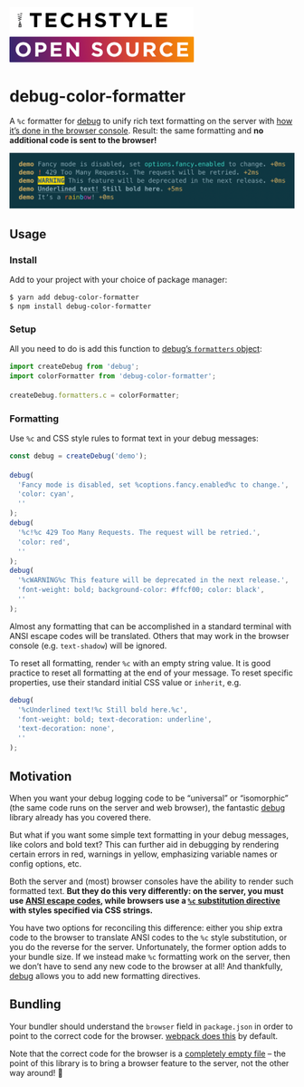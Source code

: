 <a href="https://techstylefashiongroup.com"><img src="./tfg_os@2x.png?raw=" alt="TechStyle Open Source" width="326" /></a>

# debug-color-formatter

A `%c` formatter for [debug][] to unify rich text formatting on the server with
[how it’s done in the browser console][browser]. Result: the same formatting and
**no additional code is sent to the browser!**

![screenshot](./demo.png)

## Usage

### Install

Add to your project with your choice of package manager:

```console
$ yarn add debug-color-formatter
$ npm install debug-color-formatter
```

### Setup

All you need to do is add this function to [debug’s `formatters`
object][formatters]:

```js
import createDebug from 'debug';
import colorFormatter from 'debug-color-formatter';

createDebug.formatters.c = colorFormatter;
```

### Formatting

Use `%c` and CSS style rules to format text in your debug messages:

```js
const debug = createDebug('demo');

debug(
  'Fancy mode is disabled, set %coptions.fancy.enabled%c to change.',
  'color: cyan',
  ''
);
debug(
  '%c!%c 429 Too Many Requests. The request will be retried.',
  'color: red',
  ''
);
debug(
  '%cWARNING%c This feature will be deprecated in the next release.',
  'font-weight: bold; background-color: #ffcf00; color: black',
  ''
);
```

Almost any formatting that can be accomplished in a standard terminal with ANSI
escape codes will be translated. Others that may work in the browser console
(e.g. `text-shadow`) will be ignored.

To reset all formatting, render `%c` with an empty string value. It is good
practice to reset all formatting at the end of your message. To reset specific
properties, use their standard initial CSS value or `inherit`, e.g.

```js
debug(
  '%cUnderlined text!%c Still bold here.%c',
  'font-weight: bold; text-decoration: underline',
  'text-decoration: none',
  ''
);
```

## Motivation

When you want your debug logging code to be “universal” or “isomorphic” (the
same code runs on the server and web browser), the fantastic [debug][] library
already has you covered there.

But what if you want some simple text formatting in your debug messages, like
colors and bold text? This can further aid in debugging by rendering certain
errors in red, warnings in yellow, emphasizing variable names or config options,
etc.

Both the server and (most) browser consoles have the ability to render such
formatted text. **But they do this very differently: on the server, you must use
[ANSI escape codes][ansi], while browsers use a [`%c` substitution
directive][browser] with styles specified via CSS strings.**

You have two options for reconciling this difference: either you ship extra code
to the browser to translate ANSI codes to the `%c` style substitution, or you do
the reverse for the server. Unfortunately, the former option adds to your bundle
size. If we instead make `%c` formatting work on the server, then we don’t have
to send any new code to the browser at all! And thankfully, [debug][] allows you
to add new formatting directives.

## Bundling

Your bundler should understand the `browser` field in `package.json` in order to
point to the correct code for the browser.
[webpack does this](https://webpack.js.org/configuration/resolve/#resolvemainfields)
by default.

Note that the correct code for the browser is a
[completely empty file](./src/browser.js) – the point of this library is to
bring a browser feature to the server, not the other way around! 🙂

[debug]: https://github.com/visionmedia/debug
[formatters]: https://github.com/visionmedia/debug#custom-formatters
[browser]:
  https://developer.mozilla.org/en-US/docs/Web/API/console#Styling_console_output
[ansi]: https://en.wikipedia.org/wiki/ANSI_escape_code
